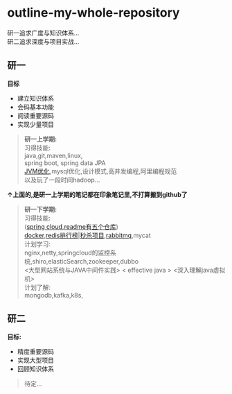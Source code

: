 # outline-my-whole-repository
研一追求广度与知识体系...  
研二追求深度与项目实战...

## 研一

**目标**
+ 建立知识体系
+ 会码基本功能
+ 阅读重要源码
+ 实现少量项目

>**研一上学期:**   
习得技能:  
java,git,maven,linux,  
spring boot, spring data JPA  
[JVM优化](https://github.com/sx89/JVM),mysql优化,设计模式,高并发编程,阿里编程规范  
> 以及玩了一段时间hadoop...  

**↑上面的,是研一上学期的笔记都在印象笔记里,不打算搬到github了**

>**研一下学期:**  
习得技能:  
([spring cloud,readme有五个仓库](https://github.com/sx89/eureka_server))  
[docker](https://github.com/sx89/docker-note),[redis排行榜](https://github.com/sx89/ranking-practice)|[秒杀项目](https://github.com/sx89/seckill-practice),[rabbitmq](https://github.com/sx89/rocketmq4.0-code),mycat   
计划学习:  
nginx,netty,springcloud的监控系统,shiro,elasticSearch,zookeeper,dubbo   
<大型网站系统与JAVA中间件实践> < effective java > <深入理解java虚拟机>   
计划了解:  
> mongodb,kafka,k8s,  

## 研二
**目标:**
+ 精度重要源码
+ 实现大型项目
+ 回顾知识体系 

>  
>待定...  


